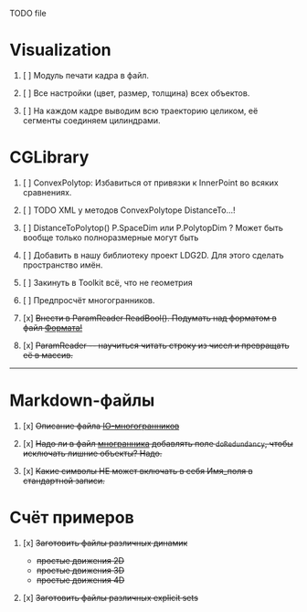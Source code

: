 TODO file

# Visualization
1. [ ] Модуль печати кадра в файл.

1. [ ] Все настройки (цвет, размер, толщина) всех объектов.

1. [ ] На каждом кадре выводим всю траекторию целиком, её сегменты соединяем цилиндрами.




# CGLibrary

1. [ ]  ConvexPolytop: Избавиться от привязки к InnerPoint во всяких сравнениях.


1. [ ]  TODO XML у методов ConvexPolytope DistanceTo...!

1. [ ]  DistanceToPolytop() P.SpaceDim или P.PolytopDim ? Может быть вообще только полноразмерные могут быть

1. [ ]  Добавить в нашу библиотеку проект LDG2D. Для этого сделать пространство имён. 

1. [ ]  Закинуть в Toolkit всё, что не геометрия

1. [ ]  Предпросчёт многогранников.

1. [x]  ~~Внести в ParamReader ReadBool(). Подумать над форматом в файл  [Формата!](./Documentation/Development/LDG/DataFormat.md)~~
1. [x]  ~~ParamReader -- научиться читать строку из чисел и превращать её в массив.~~

---
# Markdown-файлы

1. [x] ~~Описание файла [IO-многогранников](./Documentation/LibPolytopeFormat.md)~~

1. [x] ~~Надо ли в файл [многранника](./Documentation/Polytopes.md) добавлять поле `doRedundancy`, чтобы  исключать лишние объекты? Надо.~~
1. [x] ~~Какие символы НЕ может включать в себя Имя_поля в стандартной записи.~~



# Счёт примеров

1. [x] ~~Заготовить файлы различных динамик~~
   * ~~простые движения 2D~~
   * ~~простые движения 3D~~ 
   * ~~простые движения 4D~~ 

1. [x] ~~Заготовить файлы различных explicit sets~~
   

